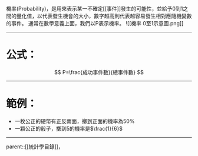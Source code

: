 機率(Probability)，是用來表示某一不確定[[事件]]發生的可能性，並給予0到1之間的量化值，以代表發生機會的大小，數字越高則代表越容易發生相對應隨機變數的事件。
通常在數學意義上面，我們以P表示機率。
![[機率 0至1示意圖.png]]
- - -
# 公式：
$$
P=\frac{成功事件數}{總事件數}
$$
- - -
# 範例：
- 一枚公正的硬幣有正反兩面，擲到正面的機率為50%
- 一顆公正的骰子，擲到5的機率是$\frac{1}{6}$
- - -
parent::[[統計學目錄]]，